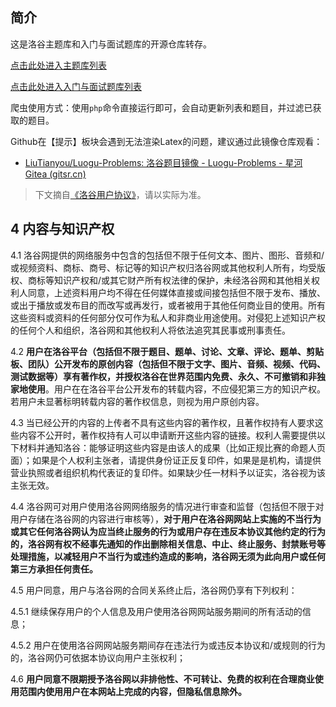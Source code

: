 简介
---------

这是洛谷主题库和入门与面试题库的开源仓库转存。

[点击此处进入主题库列表](problems_list.md)

[点击此处进入入门与面试题库列表](problems_listB.md)

爬虫使用方式：使用`php`命令直接运行即可，会自动更新列表和题目，并过滤已获取的题目。

Github在【提示】板块会遇到无法渲染Latex的问题，建议通过此镜像仓库观看：

- [LiuTianyou/Luogu-Problems: 洛谷题目镜像 - Luogu-Problems - 星河 Gitea (gitsr.cn)](https://gitsr.cn/LiuTianyou/Luogu-Problems)

> 下文摘自[《洛谷用户协议》](https://www.luogu.com.cn/blog/luogu/luogu-EULA)，请以实际为准。

4 内容与知识产权
---------

4.1 洛谷网提供的网络服务中包含的包括但不限于任何文本、图片、图形、音频和/或视频资料、商标、商号、标记等的知识产权归洛谷网或其他权利人所有，均受版权、商标等知识产权和/或其它财产所有权法律的保护，未经洛谷网和其他相关权利人同意，上述资料用户均不得在任何媒体直接或间接包括但不限于发布、播放、或出于播放或发布目的而改写或再发行，或者被用于其他任何商业目的使用。所有这些资料或资料的任何部分仅可作为私人和非商业用途使用。对侵犯上述知识产权的任何个人和组织，洛谷网和其他权利人将依法追究其民事或刑事责任。

4.2 **用户在洛谷平台（包括但不限于题目、题单、讨论、文章、评论、题单、剪贴板、团队）公开发布的原创内容（包括但不限于文字、图片、音频、视频、代码、测试数据等）享有著作权，并授权洛谷在世界范围内免费、永久、不可撤销和非独家地使用**。用户在在洛谷平台公开发布的转载内容，不应侵犯第三方的知识产权。若用户未显著标明转载内容的著作权信息，则视为用户原创内容。

4.3 当已经公开的内容的上传者不具有这些内容的著作权，且著作权持有人要求这些内容不公开时，著作权持有人可以申请断开这些内容的链接。权利人需要提供以下材料并通知洛谷：能够证明这些内容是由该人的成果（比如正规比赛的命题人页面）；如果是个人权利主张者，请提供身份证正反复印件，如果是是机构，请提供营业执照或者组织机构代表证的复印件。如果缺少任一材料予以证实，洛谷视为该主张无效。

4.4 洛谷网可对用户使用洛谷网网络服务的情况进行审查和监督（包括但不限于对用户存储在洛谷网的内容进行审核等），**对于用户在洛谷网网站上实施的不当行为或其它任何洛谷网认为应当终止服务的行为或用户存在违反本协议其他约定的行为的，洛谷网有权不经事先通知的作出删除相关信息、中止、终止服务、封禁账号等处理措施，以减轻用户不当行为或违约造成的影响，洛谷网无须为此向用户或任何第三方承担任何责任。**

4.5 用户同意，用户与洛谷网的合同关系终止后，洛谷网仍享有下列权利：

4.5.1 继续保存用户的个人信息及用户使用洛谷网网站服务期间的所有活动的信息；

4.5.2 用户在使用洛谷网网站服务期间存在违法行为或违反本协议和/或规则的行为的，洛谷网仍可依据本协议向用户主张权利；

4.6 **用户同意不限期授予洛谷网以非排他性、不可转让、免费的权利在合理商业使用范围内使用用户在本网站上完成的内容，但隐私信息除外。**